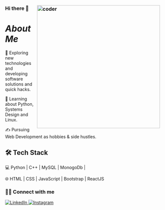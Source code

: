 ### Hi there 👋 <img src="https://media1.tenor.com/images/505ddb5e0b0e8c3e96b66e1469ef47c1/tenor.gif?itemid=4903969" align="right" width="400px" height="auto" alt="coder"/>
<h1><em> About Me </em></h1>

🤔   Exploring new technologies and developing software solutions and quick hacks.

🌱   Learning about Python, Systems Design and Linux.

✍️   Pursuing Web Development as hobbies & side hustles.

<h2>🛠 Tech Stack </h3>
💻   Python  | C++ |  MySQL | MonogoDb |

🌐   HTML | CSS | JavaScript | Bootstrap | ReactJS


<h3> 🤝🏻 Connect with me </h3>

<p align="left">
  <a href="https://www.linkedin.com/in/ankush-kumar-0m/"><img alt="LinkedIn" src="https://img.shields.io/badge/LinkedIn-Ankush%20Kumar-blue?style=flat-square&logo=linkedin">
    <a href="https://www.instagram.com/ankush_ydv/"><img alt="Instagram" src="https://img.shields.io/badge/Instagram-ankushydv-blue?style=flat-square&logo=instagram"></a>
  </p>
